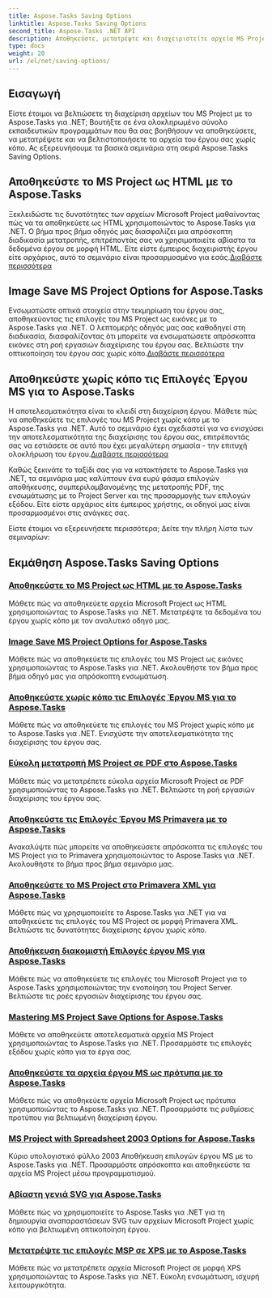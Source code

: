 ```yaml
---
title: Aspose.Tasks Saving Options
linktitle: Aspose.Tasks Saving Options
second_title: Aspose.Tasks .NET API
description: Αποθηκεύστε, μετατρέψτε και διαχειριστείτε αρχεία MS Project με το Aspose.Tasks για .NET. Εξερευνήστε βήμα προς βήμα οδηγούς για HTML, εικόνες, PDF, Primavera, πρότυπα και άλλα.
type: docs
weight: 20
url: /el/net/saving-options/
---
```


## Εισαγωγή

Είστε έτοιμοι να βελτιώσετε τη διαχείριση αρχείων του MS Project με το Aspose.Tasks για .NET; Βουτήξτε σε ένα ολοκληρωμένο σύνολο εκπαιδευτικών προγραμμάτων που θα σας βοηθήσουν να αποθηκεύσετε, να μετατρέψετε και να βελτιστοποιήσετε τα αρχεία του έργου σας χωρίς κόπο. Ας εξερευνήσουμε τα βασικά σεμινάρια στη σειρά Aspose.Tasks Saving Options.

## Αποθηκεύστε το MS Project ως HTML με το Aspose.Tasks

 Ξεκλειδώστε τις δυνατότητες των αρχείων Microsoft Project μαθαίνοντας πώς να τα αποθηκεύετε ως HTML χρησιμοποιώντας το Aspose.Tasks για .NET. Ο βήμα προς βήμα οδηγός μας διασφαλίζει μια απρόσκοπτη διαδικασία μετατροπής, επιτρέποντάς σας να χρησιμοποιείτε αβίαστα τα δεδομένα έργου σε μορφή HTML. Είτε είστε έμπειρος διαχειριστής έργου είτε αρχάριος, αυτό το σεμινάριο είναι προσαρμοσμένο για εσάς.[Διαβάστε περισσότερα](./html-save-options/)

## Image Save MS Project Options for Aspose.Tasks

Ενσωματώστε οπτικά στοιχεία στην τεκμηρίωση του έργου σας, αποθηκεύοντας τις επιλογές του MS Project ως εικόνες με το Aspose.Tasks για .NET. Ο λεπτομερής οδηγός μας σας καθοδηγεί στη διαδικασία, διασφαλίζοντας ότι μπορείτε να ενσωματώσετε απρόσκοπτα εικόνες στη ροή εργασιών διαχείρισης του έργου σας. Βελτιώστε την οπτικοποίηση του έργου σας χωρίς κόπο.[Διαβάστε περισσότερα](./image-save-options/)

## Αποθηκεύστε χωρίς κόπο τις Επιλογές Έργου MS για το Aspose.Tasks

 Η αποτελεσματικότητα είναι το κλειδί στη διαχείριση έργου. Μάθετε πώς να αποθηκεύετε τις επιλογές του MS Project χωρίς κόπο με το Aspose.Tasks για .NET. Αυτό το σεμινάριο έχει σχεδιαστεί για να ενισχύσει την αποτελεσματικότητα της διαχείρισης του έργου σας, επιτρέποντάς σας να εστιάσετε σε αυτό που έχει μεγαλύτερη σημασία - την επιτυχή ολοκλήρωση του έργου.[Διαβάστε περισσότερα](./mpp-save-options/)

Καθώς ξεκινάτε το ταξίδι σας για να κατακτήσετε το Aspose.Tasks για .NET, τα σεμινάρια μας καλύπτουν ένα ευρύ φάσμα επιλογών αποθήκευσης, συμπεριλαμβανομένης της μετατροπής PDF, της ενσωμάτωσης με το Project Server και της προσαρμογής των επιλογών εξόδου. Είτε είστε αρχάριος είτε έμπειρος χρήστης, οι οδηγοί μας είναι προσαρμοσμένοι στις ανάγκες σας.

Είστε έτοιμοι να εξερευνήσετε περισσότερα; Δείτε την πλήρη λίστα των σεμιναρίων:

## Εκμάθηση Aspose.Tasks Saving Options
### [Αποθηκεύστε το MS Project ως HTML με το Aspose.Tasks](./html-save-options/)
Μάθετε πώς να αποθηκεύετε αρχεία Microsoft Project ως HTML χρησιμοποιώντας το Aspose.Tasks για .NET. Μετατρέψτε τα δεδομένα του έργου χωρίς κόπο με τον αναλυτικό οδηγό μας.
### [Image Save MS Project Options for Aspose.Tasks](./image-save-options/)
Μάθετε πώς να αποθηκεύετε τις επιλογές του MS Project ως εικόνες χρησιμοποιώντας το Aspose.Tasks για .NET. Ακολουθήστε τον βήμα προς βήμα οδηγό μας για απρόσκοπτη ενσωμάτωση.
### [Αποθηκεύστε χωρίς κόπο τις Επιλογές Έργου MS για το Aspose.Tasks](./mpp-save-options/)
Μάθετε πώς να αποθηκεύετε τις επιλογές του MS Project χωρίς κόπο με το Aspose.Tasks για .NET. Ενισχύστε την αποτελεσματικότητα της διαχείρισης του έργου σας.
### [Εύκολη μετατροπή MS Project σε PDF στο Aspose.Tasks](./pdf-save-options/)
Μάθετε πώς να μετατρέπετε εύκολα αρχεία Microsoft Project σε PDF χρησιμοποιώντας το Aspose.Tasks για .NET. Βελτιώστε τη ροή εργασιών διαχείρισης του έργου σας.
### [Αποθηκεύστε τις Επιλογές Έργου MS Primavera με το Aspose.Tasks](./primavera-save-options/)
Ανακαλύψτε πώς μπορείτε να αποθηκεύσετε απρόσκοπτα τις επιλογές του MS Project για το Primavera χρησιμοποιώντας το Aspose.Tasks για .NET. Ακολουθήστε το βήμα προς βήμα σεμινάριο μας.
### [Αποθηκεύστε το MS Project στο Primavera XML για Aspose.Tasks](./primavera-xml-save-options/)
Μάθετε πώς να χρησιμοποιείτε το Aspose.Tasks για .NET για να αποθηκεύετε τις επιλογές του MS Project σε μορφή Primavera XML. Βελτιώστε τις δυνατότητες διαχείρισης έργου χωρίς κόπο.
### [Αποθήκευση διακομιστή Επιλογές έργου MS για Aspose.Tasks](./project-server-save-options/)
Μάθετε πώς να αποθηκεύετε τις επιλογές του Microsoft Project για το Aspose.Tasks χρησιμοποιώντας την ενοποίηση του Project Server. Βελτιώστε τις ροές εργασιών διαχείρισης του έργου σας.
### [Mastering MS Project Save Options for Aspose.Tasks](./general-save-options/)
Μάθετε να αποθηκεύετε αποτελεσματικά αρχεία MS Project χρησιμοποιώντας το Aspose.Tasks για .NET. Προσαρμόστε τις επιλογές εξόδου χωρίς κόπο για τα έργα σας.
### [Αποθηκεύστε τα αρχεία έργου MS ως πρότυπα με το Aspose.Tasks](./save-template-options/)
Μάθετε πώς να αποθηκεύετε αρχεία Microsoft Project ως πρότυπα χρησιμοποιώντας το Aspose.Tasks για .NET. Προσαρμόστε τις ρυθμίσεις προτύπου για βελτιωμένη διαχείριση έργου.
### [MS Project with Spreadsheet 2003 Options for Aspose.Tasks](./spreadsheet-2003-save-options/)
Κύριο υπολογιστικό φύλλο 2003 Αποθήκευση επιλογών έργου MS με το Aspose.Tasks για .NET. Προσαρμόστε απρόσκοπτα και αποθηκεύστε τα αρχεία MS Project μέσω προγραμματισμού.
### [Αβίαστη γενιά SVG για Aspose.Tasks](./svg-options/)
Μάθετε πώς να χρησιμοποιείτε το Aspose.Tasks για .NET για τη δημιουργία αναπαραστάσεων SVG των αρχείων Microsoft Project χωρίς κόπο για βελτιωμένη οπτικοποίηση έργου.
### [Μετατρέψτε τις επιλογές MSP σε XPS με το Aspose.Tasks](./xps-options/)
Μάθετε πώς να μετατρέπετε αρχεία Microsoft Project σε μορφή XPS χρησιμοποιώντας το Aspose.Tasks για .NET. Εύκολη ενσωμάτωση, ισχυρή λειτουργικότητα.